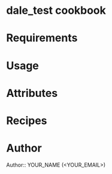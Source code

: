 # dale_test cookbook

# Requirements

# Usage

# Attributes

# Recipes

# Author

Author:: YOUR_NAME (<YOUR_EMAIL>)

